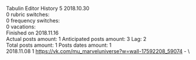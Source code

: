 Tabulin	Editor History 5 2018.10.30\
0 rubric switches:\
0 frequency switches:\
0 vacations:\
Finished on 2018.11.16\
Actual posts amount: 1	Anticipated posts amount: 3	 Lag: 2
\
Total posts amount: 1	Posts dates amount: 1\
2018.11.08 1 https://vk.com/mu_marveluniverse?w=wall-17592208_59074 - \
